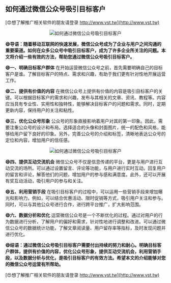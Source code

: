 ## **如何通过微信公众号吸引目标客户**

[😍想了解推广相关软件的朋友请登录 http://www.vst.tw](http://www.vst.tw)

 <center><img src="https://vst.tw/MP4/tuiguang/png/3.png" alt="如何通过微信公众号吸引目标客户"></center>

**😄导语：随着移动互联网的快速发展，微信公众号成为了企业与用户之间沟通的重要渠道。如何在众多公众号中吸引目标客户，成为了许多企业所关注的问题。本文将介绍一些有效的方法，帮助您通过微信公众号吸引目标客户。**

**😄一、明确目标客户群体**
在开始运营微信公众号之前，首先需要明确自己的目标客户是谁。了解目标客户的特点、需求和兴趣，有助于我们更有针对性地开展运营工作。

**😄二、提供有价值的内容**
在微信公众号上提供有价值的内容是吸引目标客户的关键。可以根据目标客户的需求和兴趣，发布与其相关的文章、资讯、教程等。内容应当具有专业性、实用性和独特性，能够解决目标客户的问题和需求。同时，定期更新内容，保持用户的关注和粘性。

**😄三、优化公众号形象**
公众号的形象直接影响着用户对其的第一印象。因此，需要注重公众号的设计和布局。选择适合的头像和封面图片，统一的配色和风格，能够给用户留下良好的印象。另外，完善公众号的介绍和标签，清晰地表达公众号的定位和内容，增加用户的信任感。

 <center><img src="https://vst.tw/MP4/tuiguang/png/6.png" alt="如何通过微信公众号吸引目标客户"></center>

**😄四、提供互动交流机会**
微信公众号不仅是信息传递的平台，更是与用户进行互动交流的场所。可以通过设置留言、评论等功能，与用户进行实时互动。回复用户的留言和评论，解答他们的问题，增加用户的参与感和满意度。此外，还可以开展有奖互动活动，吸引用户的参与和关注。

**😄五、利用营销手段**
在吸引目标客户的过程中，可以运用一些营销手段来增加曝光和影响力。例如，可以结合优惠活动、限时促销等方式，吸引用户关注和参与。同时，可以与其他公众号进行合作，进行跨平台推广，扩大影响范围。

**😄六、数据分析和优化**
运营微信公众号是一个不断优化的过程。通过对用户的行为数据进行分析，了解用户的偏好和需求，针对性地进行调整和改进。可以通过微信公众号的数据统计功能，了解文章阅读量、用户留存率等指标，及时发现问题并进行优化。

**😄结语：通过微信公众号吸引目标客户需要付出持续的努力和耐心。明确目标客户群体，提供有价值的内容，优化公众号形象，提供互动交流机会，利用营销手段，以及数据分析与优化，是吸引目标客户的有效方法。希望本文的介绍能够对您的微信公众号运营有所帮助。**

[😍想了解推广相关软件的朋友请登录 http://www.vst.tw](http://www.vst.tw)




